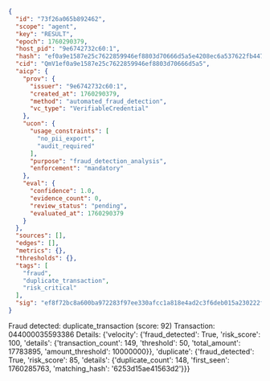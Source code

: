 ```json
{
  "id": "73f26a065b892462",
  "scope": "agent",
  "key": "RESULT",
  "epoch": 1760290379,
  "host_pid": "9e6742732c60:1",
  "hash": "ef0a9e1587e25c7622859946ef8803d70666d5a5e4208ec6a537622fb447211d",
  "cid": "QmV1ef0a9e1587e25c7622859946ef8803d70666d5a5",
  "aicp": {
    "prov": {
      "issuer": "9e6742732c60:1",
      "created_at": 1760290379,
      "method": "automated_fraud_detection",
      "vc_type": "VerifiableCredential"
    },
    "ucon": {
      "usage_constraints": [
        "no_pii_export",
        "audit_required"
      ],
      "purpose": "fraud_detection_analysis",
      "enforcement": "mandatory"
    },
    "eval": {
      "confidence": 1.0,
      "evidence_count": 0,
      "review_status": "pending",
      "evaluated_at": 1760290379
    }
  },
  "sources": [],
  "edges": [],
  "metrics": {},
  "thresholds": {},
  "tags": [
    "fraud",
    "duplicate_transaction",
    "risk_critical"
  ],
  "sig": "ef8f72bc8a600ba972283f97ee330afcc1a818e4ad2c3f6deb015a230222ffab"
}
```

Fraud detected: duplicate_transaction (score: 92)
Transaction: 044000035593386
Details: {'velocity': {'fraud_detected': True, 'risk_score': 100, 'details': {'transaction_count': 149, 'threshold': 50, 'total_amount': 17783895, 'amount_threshold': 10000000}}, 'duplicate': {'fraud_detected': True, 'risk_score': 85, 'details': {'duplicate_count': 148, 'first_seen': 1760285763, 'matching_hash': '6253d15ae41563d2'}}}